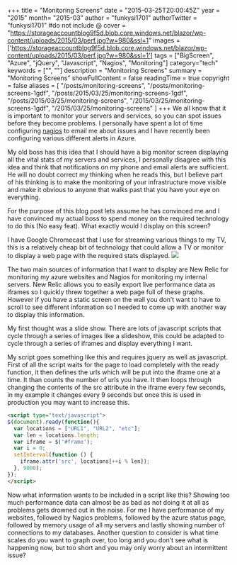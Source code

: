 +++
title = "Monitoring Screens"
date = "2015-03-25T20:00:45Z"
year = "2015"
month= "2015-03"
author = "funkysi1701"
authorTwitter = "funkysi1701" #do not include @
cover = "https://storageaccountblog9f5d.blob.core.windows.net/blazor/wp-content/uploads/2015/03/perf.jpg?w=980&ssl=1"
images = ['https://storageaccountblog9f5d.blob.core.windows.net/blazor/wp-content/uploads/2015/03/perf.jpg?w=980&ssl=1']
tags = ["BigScreen", "Azure", "jQuery", "Javascript", "Nagios", "Monitoring"]
category="tech"
keywords = ["", ""]
description =  "Monitoring Screens"
summary = "Monitoring Screens"
showFullContent = false
readingTime = true
copyright = false
aliases = [
    "/posts/monitoring-screens",
    "/posts/monitoring-screens-1gdf",
    "/posts/2015/03/25/monitoring-screens-1gdf",
    "/posts/2015/03/25/monitoring-screens",
    "/2015/03/25/monitoring-screens-1gdf",
    "/2015/03/25/monitoring-screens"
]
+++
We all know that it is important to monitor your servers and services, so you can spot issues before they become problems. I personally have spent a lot of time configuring [nagios](http://www.funkysi1701.com/2014/09/24/i-love-nagios/) to email me about issues and I have recently been configuring various different alerts in Azure.

My old boss has this idea that I should have a big monitor screen displaying all the vital stats of my servers and services, I personally disagree with this idea and think that notifications on my phone and email alerts are sufficient. He will no doubt correct my thinking when he reads this, but I believe part of his thinking is to make the monitoring of your infrastructure move visible and make it obvious to anyone that walks past that you have your eye on everything.

For the purpose of this blog post lets assume he has convinced me and I have convinced my actual boss to spend money on the required technology to do this (No easy feat). What exactly would I display on this screen?

I have Google Chromecast that I use for streaming various things to my TV, this is a relatively cheap bit of technology that could allow a TV or monitor to display a web page with the required stats displayed. 
![](https://storageaccountblog9f5d.blob.core.windows.net/blazor/wp-content/uploads/2015/03/perf.jpg?w=980&ssl=1)

The two main sources of information that I want to display are New Relic for monitoring my azure websites and Nagios for monitoring my internal servers. New Relic allows you to easily export live performance data as iframes so I quickly threw together a web page full of these graphs. However if you have a static screen on the wall you don’t want to have to scroll to see different information so I needed to come up with another way to display this information.

My first thought was a slide show. There are lots of javascript scripts that cycle through a series of images like a slideshow, this could be adapted to cycle through a series of iframes and display everything I want.

My script goes something like this and requires jquery as well as javascript. First of all the script waits for the page to load completely with the ready function, it then defines the urls which will be put into the iframe one at a time. It than counts the number of urls you have. It then loops through changing the contents of the src attribute in the iframe every few seconds, in my example it changes every 9 seconds but once this is used in production you may want to increase this.

```html
<script type="text/javascript">
$(document).ready(function(){
  var locations = ["URL1", "URL2", "etc"];
  var len = locations.length;
  var iframe = $('#frame'); 
  var i = 0;
  setInterval(function () {
    iframe.attr('src', locations[++i % len]);
  }, 9000);
});
</script>
```

Now what information wants to be included in a script like this? Showing too much performance data can almost be as bad as not doing it at all as problems gets drowned out in the noise. For me I have performance of my websites, followed by Nagios problems, followed by the azure status page, followed by memory usage of all my servers and lastly showing number of connections to my databases. Another question to consider is what time scales do you want to graph over, too long and you don’t see what is happening now, but too short and you may only worry about an intermittent issue?
